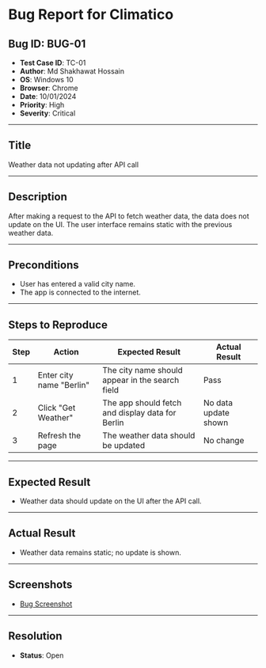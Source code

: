# Bug Report for Climatico

## Bug ID: BUG-01
- **Test Case ID**: TC-01
- **Author**: Md Shakhawat Hossain
- **OS**: Windows 10
- **Browser**: Chrome
- **Date**: 10/01/2024
- **Priority**: High
- **Severity**: Critical

---

## Title
Weather data not updating after API call

---

## Description
After making a request to the API to fetch weather data, the data does not update on the UI. The user interface remains static with the previous weather data.

---

## Preconditions
- User has entered a valid city name.
- The app is connected to the internet.

---

## Steps to Reproduce
| Step | Action                                     | Expected Result                          | Actual Result                |
|------|--------------------------------------------|------------------------------------------|------------------------------|
| 1    | Enter city name "Berlin"                   | The city name should appear in the search field | Pass                         |
| 2    | Click "Get Weather"                        | The app should fetch and display data for Berlin | No data update shown         |
| 3    | Refresh the page                           | The weather data should be updated       | No change                    |

---

## Expected Result
- Weather data should update on the UI after the API call.

---

## Actual Result
- Weather data remains static; no update is shown.

---

## Screenshots
- [Bug Screenshot](https://link-to-screenshot)

---

## Resolution
- **Status**: Open
